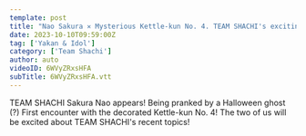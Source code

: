 ```yaml
---
template: post
title: "Nao Sakura ✕ Mysterious Kettle-kun No. 4. TEAM SHACHI's exciting topics #1"
date: 2023-10-10T09:59:00Z
tag: ['Yakan & Idol']
category: ['Team Shachi']
author: auto 
videoID: 6WVyZRxsHFA
subTitle: 6WVyZRxsHFA.vtt
---
```

TEAM SHACHI Sakura Nao appears! Being pranked by a Halloween ghost (?) First encounter with the decorated Kettle-kun No. 4! The two of us will be excited about TEAM SHACHI's recent topics!

